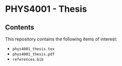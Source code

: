 # PHYS4001 - Thesis

## Contents

This repository contains the following items of interest:
- `phys4001_thesis.tex`
- `phys4001_thesis.pdf`
- `references.bib`
